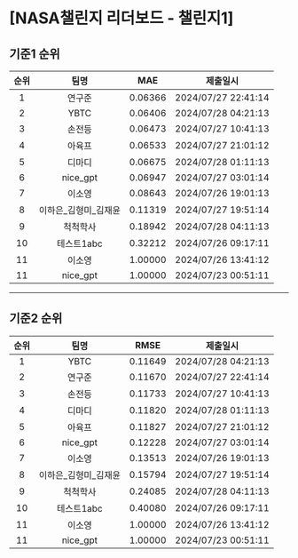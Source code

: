 # [NASA챌린지 리더보드 - 챌린지1]
## 기준1 순위
| 순위 | 팀명 | MAE | 제출일시 |
|:----:|:----:|:-----:|:----:|
| 1 | 연구준 | 0.06366 | 2024/07/27 22:41:14 |
| 2 | YBTC | 0.06406 | 2024/07/28 04:21:13 |
| 3 | 손전등 | 0.06473 | 2024/07/27 10:41:13 |
| 4 | 아육프 | 0.06533 | 2024/07/27 21:01:12 |
| 5 | 디마디 | 0.06675 | 2024/07/28 01:11:13 |
| 6 | nice_gpt | 0.06947 | 2024/07/27 03:01:14 |
| 7 | 이소영 | 0.08643 | 2024/07/26 19:01:13 |
| 8 | 이하은_김형미_김재윤 | 0.11319 | 2024/07/27 19:51:14 |
| 9 | 척척학사 | 0.18942 | 2024/07/28 04:11:13 |
| 10 | 테스트1abc | 0.32212 | 2024/07/26 09:17:11 |
| 11 | 이소영 | 1.00000 | 2024/07/26 13:41:12 |
| 11 | nice_gpt | 1.00000 | 2024/07/23 00:51:11 |
___
## 기준2 순위
| 순위 | 팀명 | RMSE | 제출일시 |
|:----:|:----:|:-----:|:----:|
| 1 | YBTC | 0.11649 | 2024/07/28 04:21:13 |
| 2 | 연구준 | 0.11670 | 2024/07/27 22:41:14 |
| 3 | 손전등 | 0.11733 | 2024/07/27 10:41:13 |
| 4 | 디마디 | 0.11820 | 2024/07/28 01:11:13 |
| 5 | 아육프 | 0.11827 | 2024/07/27 21:01:12 |
| 6 | nice_gpt | 0.12228 | 2024/07/27 03:01:14 |
| 7 | 이소영 | 0.13513 | 2024/07/26 19:01:13 |
| 8 | 이하은_김형미_김재윤 | 0.15794 | 2024/07/27 19:51:14 |
| 9 | 척척학사 | 0.24085 | 2024/07/28 04:11:13 |
| 10 | 테스트1abc | 0.40080 | 2024/07/26 09:17:11 |
| 11 | 이소영 | 1.00000 | 2024/07/26 13:41:12 |
| 11 | nice_gpt | 1.00000 | 2024/07/23 00:51:11 |

